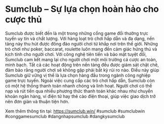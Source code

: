 # Sumclub – Sự lựa chọn hoàn hảo cho cược thủ
Sumclub được biết đến là một trong những cổng game đổi thưởng trực tuyến uy tín và chất lượng. Với hàng loạt trò chơi hấp dẫn và đa dạng, nền tảng này thu hút được đông đảo người chơi từ khắp nơi trên thế giới. Những trò chơi như poker, baccarat, roulette luôn mang đến cảm giác hứng thú và kịch tính cho người chơi.
Với công nghệ tiên tiến và bảo mật tuyệt đối, Sumclub cam kết mang lại cho người chơi một môi trường cá cược an toàn, minh bạch. Tất cả các hoạt động trên nền tảng đều được giám sát chặt chẽ, đảm bảo rằng người chơi sẽ không gặp phải bất kỳ rủi ro nào. Điều này giúp Sumclub giữ vững vị thế là lựa chọn hàng đầu trong ngành công nghiệp game trực tuyến.
Ngoài việc cung cấp các trò chơi hấp dẫn, Sumclub còn có một hệ thống thanh toán nhanh chóng và linh hoạt. Người chơi có thể nạp và rút tiền qua nhiều phương thức thanh toán khác nhau như chuyển khoản ngân hàng, ví điện tử hay thẻ cào điện thoại, giúp việc giao dịch trở nên đơn giản và thuận tiện hơn.

Xem thêm thông tin tại: https://sumclub.win/
#sumclub #sumclubwin #conggamesumclub #dangnhapsumclub #dangkysumclub 
